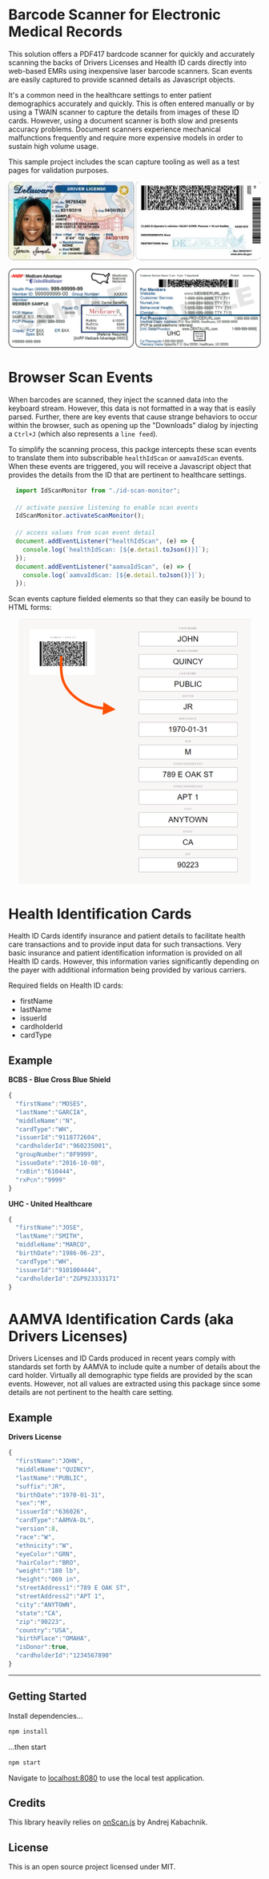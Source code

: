 
# Barcode Scanner for Electronic Medical Records

This solution offers a PDF417 bardcode scanner for quickly and accurately scanning the backs of Drivers Licenses and Health ID cards directly into web-based EMRs using inexpensive laser barcode scanners.  Scan events are easily captured to provide scanned details as Javascript objects.

It's a common need in the healthcare settings to enter patient demographics accurately and quickly.  This is often entered manually or by using a TWAIN scanner to capture the details from images of these ID cards.  However, using a document scanner is both slow and presents accuracy problems.  Document scanners experience mechanical malfunctions frequently and require more expensive models in order to sustain high volume usage.

This sample project includes the scan capture tooling as well as a test pages for validation purposes.

<p align="center"><img src="public/dl-sample.png" alt="AAMVA ID Card Sample" /></p>
<p align="center"><img src="public/hc-sample.png" alt="Health ID Card Sample" /></p>

# Browser Scan Events

When barcodes are scanned, they inject the scanned data into the keyboard stream.  However, this data is not formatted in a way that is easily parsed.  Further, there are key events that cause strange behaviors to occur within the browser, such as opening up the "Downloads" dialog by injecting a `Ctrl+J` (which also represents a `line feed`).

To simplify the scanning process, this packge intercepts these scan events to translate them into subscribable `healthIdScan` or `aamvaIdScan` events.  When these events are triggered, you will receive a Javascript object that provides the details from the ID that are pertinent to healthcare settings.


```javascript
  import IdScanMonitor from "./id-scan-monitor";

  // activate passive listening to enable scan events
  IdScanMonitor.activateScanMonitor();

  // access values from scan event detail
  document.addEventListener("healthIdScan", (e) => {
    console.log(`healthIdScan: [${e.detail.toJson()}]`);
  });
  document.addEventListener("aamvaIdScan", (e) => {
    console.log(`aamvaIdScan: [${e.detail.toJson()}]`);
  });
```

Scan events capture fielded elements so that they can easily be bound to HTML forms:

<p align="center"><img src="public/scan-sample.png" alt="Card Scanning Event" /></p>

# Health Identification Cards

Health ID Cards identify insurance and patient details to facilitate health care transactions and to provide input data for such transactions.  Very basic insurance and patient identification information is provided on all Health ID cards.  However, this information varies significantly depending on the payer with additional information being provided by various carriers.

Required fields on Health ID cards:

  * firstName
  * lastName
  * issuerId
  * cardholderId
  * cardType
## Example

**BCBS - Blue Cross Blue Shield**

```javascript
{
  "firstName":"MOSES",
  "lastName":"GARCIA",
  "middleName":"N",
  "cardType":"WH",
  "issuerId":"9118772604",
  "cardholderId":"960235001",
  "groupNumber":"8F9999",
  "issueDate":"2016-10-08",
  "rxBin":"610444",
  "rxPcn":"9999"
}
```

**UHC - United Healthcare**
```javascript
{
  "firstName":"JOSE",
  "lastName":"SMITH",
  "middleName":"MARCO",
  "birthDate":"1986-06-23",
  "cardType":"WH",
  "issuerId":"9101004444",
  "cardholderId":"ZGP923333171"
}
```


# AAMVA Identification Cards (aka Drivers Licenses)

Drivers Licenses and ID Cards produced in recent years comply with standards set forth by AAMVA to include quite a number of details about the card holder.  Virtually all demographic type fields are provided by the scan events.  However, not all values are extracted using this package since some details are not pertinent to the health care setting.

## Example

**Drivers License**

```javascript
{
  "firstName":"JOHN",
  "middleName":"QUINCY",
  "lastName":"PUBLIC",
  "suffix":"JR",
  "birthDate":"1970-01-31",
  "sex":"M",
  "issuerId":"636026",
  "cardType":"AAMVA-DL",
  "version":8,
  "race":"W",
  "ethnicity":"W",
  "eyeColor":"GRN",
  "hairColor":"BRO",
  "weight":"180 lb",
  "height":"069 in",
  "streetAddress1":"789 E OAK ST",
  "streetAddress2":"APT 1",
  "city":"ANYTOWN",
  "state":"CA",
  "zip":"90223",
  "country":"USA",
  "birthPlace":"OMAHA",
  "isDonor":true,
  "cardholderId":"1234567890"
}
```

---

## Getting Started

Install dependencies...

```bash
npm install
```

...then start

```bash
npm start
```

Navigate to [localhost:8080](http://localhost:8080) to use the local test application.


## Credits

This library heavily relies on [onScan.js](https://github.com/axenox/onscan.js) by Andrej Kabachnik.

## License

This is an open source project licensed under MIT.